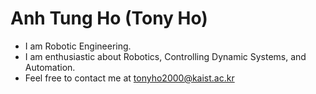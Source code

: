 # Anh Tung Ho (Tony Ho)
- I am Robotic Engineering. 
- I am enthusiastic about Robotics, Controlling Dynamic Systems, and Automation.
- Feel free to contact me at tonyho2000@kaist.ac.kr

<!---
tonyhoVN/tonyhoVN is a ✨ special ✨ repository because its `README.md` (this file) appears on your GitHub profile.
You can click the Preview link to take a look at your changes.
--->
